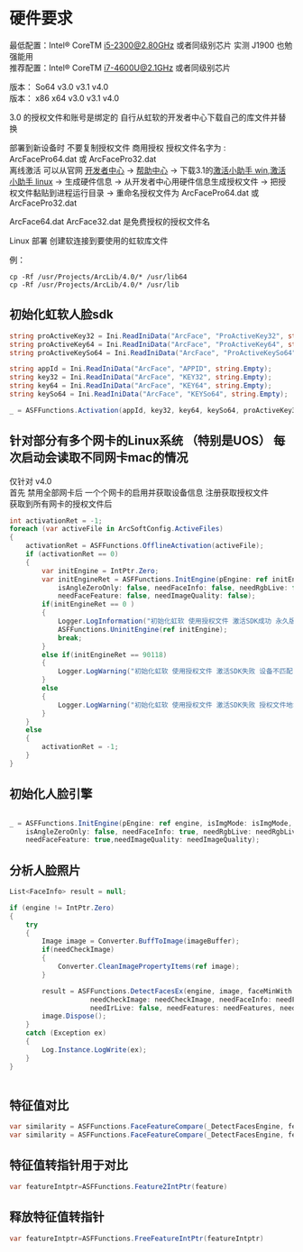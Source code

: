 ﻿# 硬件要求
最低配置：Intel® CoreTM i5-2300@2.80GHz 或者同级别芯片 实测 J1900 也勉强能用<br/>
推荐配置：Intel® CoreTM i7-4600U@2.1GHz 或者同级别芯片<br/>

版本： So64  v3.0 v3.1 v4.0<br/>
版本： x86 x64 v3.0 v3.1 v4.0<br/>

3.0 的授权文件和账号是绑定的 自行从虹软的开发者中心下载自己的库文件并替换



部署到新设备时 不要复制授权文件
商用授权 授权文件名字为 : ArcFacePro64.dat  或  ArcFacePro32.dat <br/>
离线激活 可以从官网 [开发者中心](https://ai.arcsoft.com.cn/ucenter/resource/build/index.html#/login)  -> [帮助中心](https://ai.arcsoft.com.cn/ucenter/resource/build/index.html#/help) -> 下载3.1的[激活小助手 win](https://ai.arcsoft.com.cn/ucenter/uploadFiles/winv2.zip),[激活小助手 linux](https://ai.arcsoft.com.cn/ucenter/uploadFiles/linuxv2.zip) -> 生成硬件信息 -> 从开发者中心用硬件信息生成授权文件
-> 把授权文件黏贴到进程运行目录 -> 重命名授权文件为 ArcFacePro64.dat 或 ArcFacePro32.dat

ArcFace64.dat ArcFace32.dat   是免费授权的授权文件名

Linux 部署
创建软连接到要使用的虹软库文件

例：
```
cp -Rf /usr/Projects/ArcLib/4.0/* /usr/lib64
cp -Rf /usr/Projects/ArcLib/4.0/* /usr/lib
```

## 初始化虹软人脸sdk
````csharp
string proActiveKey32 = Ini.ReadIniData("ArcFace", "ProActiveKey32", string.Empty);
string proActiveKey64 = Ini.ReadIniData("ArcFace", "ProActiveKey64", string.Empty);
string proActiveKeySo64 = Ini.ReadIniData("ArcFace", "ProActiveKeySo64", string.Empty);

string appId = Ini.ReadIniData("ArcFace", "APPID", string.Empty);
string key32 = Ini.ReadIniData("ArcFace", "KEY32", string.Empty);
string key64 = Ini.ReadIniData("ArcFace", "KEY64", string.Empty);
string keySo64 = Ini.ReadIniData("ArcFace", "KEYSo64", string.Empty);

_ = ASFFunctions.Activation(appId, key32, key64, keySo64, proActiveKey32, proActiveKey64, proActiveKeySo64);
````

## 针对部分有多个网卡的Linux系统 （特别是UOS） 每次启动会读取不同网卡mac的情况
仅针对 v4.0 </br>
首先 禁用全部网卡后 一个个网卡的启用并获取设备信息 注册获取授权文件 </br>
获取到所有网卡的授权文件后
````csharp
int activationRet = -1;
foreach (var activeFile in ArcSoftConfig.ActiveFiles)
{
    activationRet = ASFFunctions.OfflineActivation(activeFile);
    if (activationRet == 0)
    {
        var initEngine = IntPtr.Zero;
        var initEngineRet = ASFFunctions.InitEngine(pEngine: ref initEngine, isImgMode: true, faceMaxNum: 0,
            isAngleZeroOnly: false, needFaceInfo: false, needRgbLive: false, needIrLive: false,
            needFaceFeature: false, needImageQuality: false);
        if(initEngineRet == 0 )
        {
            Logger.LogInformation("初始化虹软 使用授权文件 激活SDK成功 永久版:true  授权文件地址:{activeFile}", activeFile);
            ASFFunctions.UninitEngine(ref initEngine);
            break;
        }
        else if(initEngineRet == 90118)
        {
            Logger.LogWarning("初始化虹软 使用授权文件 激活SDK失败 设备不匹配 授权文件地址:{activeFile}", activeFile);
        }
        else
        {
            Logger.LogWarning("初始化虹软 使用授权文件 激活SDK失败 授权文件地址:{activeFile}  {initEngineRet}", activeFile, initEngineRet);
        }
    }
    else
    {
        activationRet = -1;
    }
}
````

## 初始化人脸引擎
````csharp

_ = ASFFunctions.InitEngine(pEngine: ref engine, isImgMode: isImgMode, faceMaxNum: maxFaceNum,
    isAngleZeroOnly: false, needFaceInfo: true, needRgbLive: needRgbLive, needIrLive: false,
    needFaceFeature: true,needImageQuality: needImageQuality);
````
## 分析人脸照片
````csharp
List<FaceInfo> result = null;

if (engine != IntPtr.Zero)
{
    try
    {
        Image image = Converter.BuffToImage(imageBuffer);
        if(needCheckImage)
        {
            Converter.CleanImagePropertyItems(ref image);
        }

        result = ASFFunctions.DetectFacesEx(engine, image, faceMinWith: minWidth,
                    needCheckImage: needCheckImage, needFaceInfo: needFaceInfo, needRgbLive: needRgbLive,
                    needIrLive: false, needFeatures: needFeatures, needImageQuality: needImageQuality);
        image.Dispose();
    }
    catch (Exception ex)
    {
        Log.Instance.LogWrite(ex);
    }
}
            
````
## 特征值对比
````csharp
var similarity = ASFFunctions.FaceFeatureCompare(_DetectFacesEngine, feature1, feature2, ASFFunctions.IsPro && isIdcardCompare);
var similarity = ASFFunctions.FaceFeatureCompare(_DetectFacesEngine, featureIntptr1, featureIntptr2, ASFFunctions.IsPro && isIdcardCompare);
````
## 特征值转指针用于对比
````csharp 
var featureIntptr=ASFFunctions.Feature2IntPtr(feature)
````
## 释放特征值转指针
````csharp 
var featureIntptr=ASFFunctions.FreeFeatureIntPtr(featureIntptr)
````
